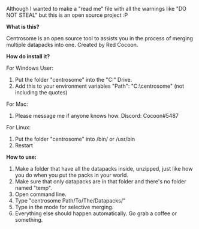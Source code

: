 Although I wanted to make a "read me" file with all the warnings like "DO NOT STEAL" but this is an open source project :P

**What is this?**

Centrosome is an open source tool to assists you in the process of merging multiple datapacks into one. Created by Red Cocoon.

**How do install it?**

For Windows User:
1) Put the folder "centrosome" into the "C:" Drive.
2) Add this to your environment variables "Path":
"C:\centrosome" (not including the quotes)

For Mac:
1) Please message me if anyone knows how. Discord: Cocoon#5487

For Linux:
1) Put the folder "centrosome" into /bin/ or /usr/bin
2) Restart

**How to use:**

1) Make a folder that have all the datapacks inside, unzipped, just like how you do when you put the packs in your world.
2) Make sure that only datapacks are in that folder and there's no folder named "temp".
3) Open command line.
4) Type "centrosome Path/To/The/Datapacks/"
5) Type in the mode for selective merging.
6) Everything else should happen automatically. Go grab a coffee or something.
